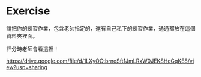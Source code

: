 # Exercise

請把你的練習作業，包含老師指定的，還有自己私下的練習作業，通通都放在這個資料夾裡面。

評分時老師會看這裡！

https://drive.google.com/file/d/1LXyOCtbrneSft1JmLRxW0JEKSHcGqKE8/view?usp=sharing